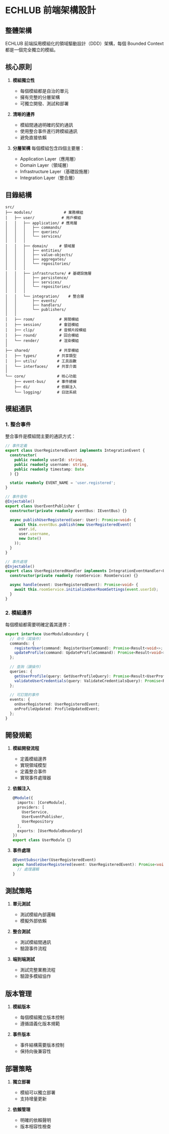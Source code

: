# ECHLUB 前端架構設計

## 整體架構

ECHLUB 前端採用模組化的領域驅動設計（DDD）架構，每個 Bounded Context 都是一個完全獨立的模組。

## 核心原則

1. **模組獨立性**
   - 每個模組都是自治的單元
   - 擁有完整的分層架構
   - 可獨立開發、測試和部署

2. **清晰的邊界**
   - 模組間通過明確的契約通訊
   - 使用整合事件進行跨模組通訊
   - 避免直接依賴

3. **分層架構**
   每個模組包含四個主要層：
   - Application Layer（應用層）
   - Domain Layer（領域層）
   - Infrastructure Layer（基礎設施層）
   - Integration Layer（整合層）

## 目錄結構

```
src/
├── modules/              # 業務模組
│   ├── user/            # 用戶模組
│   │   ├── application/ # 應用層
│   │   │   ├── commands/
│   │   │   ├── queries/
│   │   │   └── services/
│   │   │
│   │   ├── domain/     # 領域層
│   │   │   ├── entities/
│   │   │   ├── value-objects/
│   │   │   ├── aggregates/
│   │   │   └── repositories/
│   │   │
│   │   ├── infrastructure/ # 基礎設施層
│   │   │   ├── persistence/
│   │   │   ├── services/
│   │   │   └── repositories/
│   │   │
│   │   └── integration/    # 整合層
│   │       ├── events/
│   │       ├── handlers/
│   │       └── publishers/
│   │
│   ├── room/           # 房間模組
│   ├── session/        # 會話模組
│   ├── clip/           # 音頻片段模組
│   ├── round/          # 回合模組
│   └── render/         # 渲染模組
│
├── shared/             # 共享模組
│   ├── types/         # 共享類型
│   ├── utils/         # 工具函數
│   └── interfaces/    # 共享介面
│
└── core/              # 核心功能
    ├── event-bus/     # 事件總線
    ├── di/            # 依賴注入
    └── logging/       # 日誌系統
```

## 模組通訊

### 1. 整合事件

整合事件是模組間主要的通訊方式：

```typescript
// 事件定義
export class UserRegisteredEvent implements IntegrationEvent {
  constructor(
    public readonly userId: string,
    public readonly username: string,
    public readonly timestamp: Date
  ) {}

  static readonly EVENT_NAME = 'user.registered';
}

// 事件發布
@Injectable()
export class UserEventPublisher {
  constructor(private readonly eventBus: IEventBus) {}

  async publishUserRegistered(user: User): Promise<void> {
    await this.eventBus.publish(new UserRegisteredEvent(
      user.id,
      user.username,
      new Date()
    ));
  }
}

// 事件處理
@Injectable()
export class UserRegisteredHandler implements IntegrationEventHandler<UserRegisteredEvent> {
  constructor(private readonly roomService: RoomService) {}

  async handle(event: UserRegisteredEvent): Promise<void> {
    await this.roomService.initializeUserRoomSettings(event.userId);
  }
}
```

### 2. 模組邊界

每個模組都需要明確定義其邊界：

```typescript
export interface UserModuleBoundary {
  // 命令（寫操作）
  commands: {
    registerUser(command: RegisterUserCommand): Promise<Result<void>>;
    updateProfile(command: UpdateProfileCommand): Promise<Result<void>>;
  };
  
  // 查詢（讀操作）
  queries: {
    getUserProfile(query: GetUserProfileQuery): Promise<Result<UserProfile>>;
    validateUserCredentials(query: ValidateCredentialsQuery): Promise<Result<boolean>>;
  };
  
  // 可訂閱的事件
  events: {
    onUserRegistered: UserRegisteredEvent;
    onProfileUpdated: ProfileUpdatedEvent;
  };
}
```

## 開發規範

1. **模組開發流程**
   - 定義模組邊界
   - 實現領域模型
   - 定義整合事件
   - 實現事件處理器

2. **依賴注入**
   ```typescript
   @Module({
     imports: [CoreModule],
     providers: [
       UserService,
       UserEventPublisher,
       UserRepository
     ],
     exports: [UserModuleBoundary]
   })
   export class UserModule {}
   ```

3. **事件處理**
   ```typescript
   @EventSubscriber(UserRegisteredEvent)
   async handleUserRegistered(event: UserRegisteredEvent): Promise<void> {
     // 處理邏輯
   }
   ```

## 測試策略

1. **單元測試**
   - 測試模組內部邏輯
   - 模擬外部依賴

2. **整合測試**
   - 測試模組間通訊
   - 驗證事件流程

3. **端到端測試**
   - 測試完整業務流程
   - 驗證多模組協作

## 版本管理

1. **模組版本**
   - 每個模組獨立版本控制
   - 遵循語義化版本規範

2. **事件版本**
   - 事件結構需要版本控制
   - 保持向後兼容性

## 部署策略

1. **獨立部署**
   - 模組可以獨立部署
   - 支持增量更新

2. **依賴管理**
   - 明確的依賴聲明
   - 版本相容性檢查